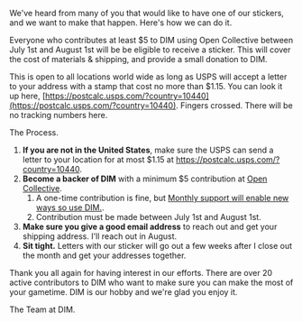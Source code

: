 We've heard from many of you that would like to have one of our stickers, and we want to make that happen. Here's how we can do it. 

Everyone who contributes at least $5 to DIM using Open Collective between July 1st and August 1st will be be eligible to receive a sticker.  This will cover the cost of materials & shipping, and provide a small donation to DIM.

This is open to all locations world wide as long as USPS will accept a letter to your address with a stamp that cost no more than $1.15.  You can look it up here, [https://postcalc.usps.com/?country=10440](https://postcalc.usps.com/?country=10440).  Fingers crossed.  There will be no tracking numbers here.  

The Process.

1. **If you are not in the United States**, make sure the USPS can send a letter to your location for at most $1.15 at https://postcalc.usps.com/?country=10440.
1. **Become a backer of DIM** with a minimum $5 contribution at [Open Collective](https://opencollective.com/dim).  
    1. A one-time contribution is fine, but [Monthly support will enable new ways so use DIM.](https://twitter.com/ThisIsDIM/status/876132618072358913).
    2. Contribution must be made between July 1st and August 1st.
2. **Make sure you give a good email address** to reach out and get your shipping address.  I'll reach out in August.
4. **Sit tight.**  Letters with our sticker will go out a few weeks after I close out the month and get your addresses together.

Thank you all again for having interest in our efforts.  There are over 20 active contributors to DIM who want to make sure you can make the most of your gametime.  DIM is our hobby and we're glad you enjoy it.

The Team at DIM.